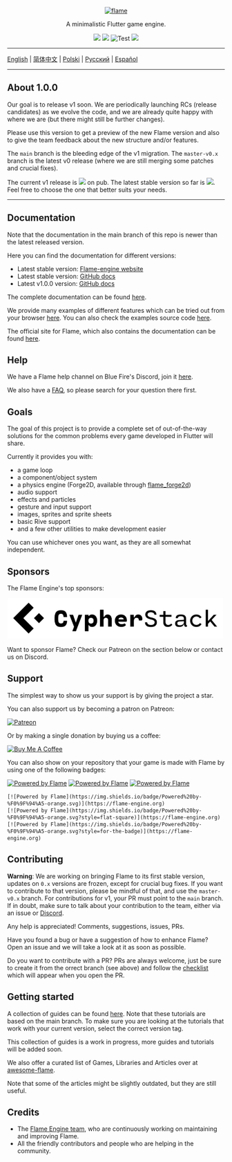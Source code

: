 <p align="center">
  <a href="https://flame-engine.org">
    <img alt="flame" width="200px" src="https://user-images.githubusercontent.com/6718144/101553774-3bc7b000-39ad-11eb-8a6a-de2daa31bd64.png">
  </a>
</p>

<p align="center">
A minimalistic Flutter game engine.
</p>

<p align="center">
  <a title="Pub" href="https://pub.dev/packages/flame/versions#prerelease" ><img src="https://img.shields.io/pub/v/flame.svg?style=popout&include_prereleases" /></a>
  <a title="Pub" href="https://pub.dev/packages/flame" ><img src="https://img.shields.io/pub/v/flame.svg?style=popout" /></a>
  <img src="https://github.com/flame-engine/flame/workflows/Test/badge.svg?branch=main&event=push" alt="Test" />
  <a title="Discord" href="https://discord.gg/pxrBmy4" ><img src="https://img.shields.io/discord/509714518008528896.svg" /></a>
</p>

---

[English](/README.md) | [简体中文](/i18n/README-ZH.md) | [Polski](/i18n/README-PL.md) | [Русский](/i18n/README-RU.md) | [Español](/i18n/README-ES.md)

---

## About 1.0.0

Our goal is to release v1 soon. We are periodically launching RCs (release candidates) as we evolve
the code, and we are already quite happy with where we are (but there might still be further
changes).

Please use this version to get a preview of the new Flame version and also to give the team feedback
about the new structure and/or features.

The `main` branch is the bleeding edge of the v1 migration. The `master-v0.x` branch is the latest
v0 release (where we are still merging some patches and crucial fixes).

The current v1 release is
<a title="Pub" href="https://pub.dev/packages/flame/versions#prerelease" ><img src="https://img.shields.io/pub/v/flame.svg?style=popout&include_prereleases" /></a>
on pub. The latest stable version so far is
<a title="Pub" href="https://pub.dev/packages/flame" ><img src="https://img.shields.io/pub/v/flame.svg?style=popout" /></a>.
Feel free to choose the one that better suits your needs.

---

## Documentation

Note that the documentation in the main branch of this repo is newer than the latest released
version.

Here you can find the documentation for different versions:
- Latest stable version: [Flame-engine website](https://flame-engine.org/)
- Latest stable version: [GitHub docs](https://github.com/flame-engine/flame/tree/master-v0.x/doc)
- Latest v1.0.0 version: [GitHub docs](https://github.com/flame-engine/flame/tree/1.0.0-releasecandidate.14/doc)

The complete documentation can be found [here](https://github.com/flame-engine/flame/tree/main/doc).

We provide many examples of different features which can be tried out from your browser
[here](https://flame-engine.github.io/flame/). You can also check the examples source code [here](https://github.com/flame-engine/flame/tree/main/examples).

The official site for Flame, which also contains the documentation can be found
[here](https://flame-engine.org/).

## Help

We have a Flame help channel on Blue Fire's Discord, join it [here](https://discord.gg/5unKpdQD78).

We also have a [FAQ](FAQ.md), so please search for your question there first.

## Goals

The goal of this project is to provide a complete set of out-of-the-way solutions for the common
problems every game developed in Flutter will share.

Currently it provides you with:
 - a game loop
 - a component/object system
 - a physics engine (Forge2D, available through
 [flame_forge2d](https://github.com/flame-engine/flame_Forge2D))
 - audio support
 - effects and particles
 - gesture and input support
 - images, sprites and sprite sheets
 - basic Rive support
 - and a few other utilities to make development easier

You can use whichever ones you want, as they are all somewhat independent.

## Sponsors

The Flame Engine's top sponsors:

[![Cypher Stack](/media/logo_cypherstack.png)](https://cypherstack.com/)


Want to sponsor Flame? Check our Patreon on the section below or contact us on Discord.

## Support

The simplest way to show us your support is by giving the project a star.

You can also support us by becoming a patron on Patreon:

[![Patreon](https://c5.patreon.com/external/logo/become_a_patron_button.png)](https://www.patreon.com/bluefireoss)

Or by making a single donation by buying us a coffee:

[![Buy Me A Coffee](https://user-images.githubusercontent.com/835641/60540201-fcd7fa00-9ce4-11e9-87ec-1e98568e9f58.png)](https://www.buymeacoffee.com/bluefire)

You can also show on your repository that your game is made with Flame by using one of the following
badges:

[![Powered by Flame](https://img.shields.io/badge/Powered%20by-%F0%9F%94%A5-orange.svg)](https://flame-engine.org)
[![Powered by Flame](https://img.shields.io/badge/Powered%20by-%F0%9F%94%A5-orange.svg?style=flat-square)](https://flame-engine.org)
[![Powered by Flame](https://img.shields.io/badge/Powered%20by-%F0%9F%94%A5-orange.svg?style=for-the-badge)](https://flame-engine.org)

```
[![Powered by Flame](https://img.shields.io/badge/Powered%20by-%F0%9F%94%A5-orange.svg)](https://flame-engine.org)
[![Powered by Flame](https://img.shields.io/badge/Powered%20by-%F0%9F%94%A5-orange.svg?style=flat-square)](https://flame-engine.org)
[![Powered by Flame](https://img.shields.io/badge/Powered%20by-%F0%9F%94%A5-orange.svg?style=for-the-badge)](https://flame-engine.org)
```

## Contributing

__Warning__: We are working on bringing Flame to its first stable version, updates on `0.x` versions
are frozen, except for crucial bug fixes. If you want to contribute to that version, please be
mindful of that, and use the `master-v0.x` branch. For contributions for v1, your PR must point to
the `main` branch. If in doubt, make sure to talk about your contribution to the team, either via an
issue or [Discord](https://discord.gg/pxrBmy4).

Any help is appreciated! Comments, suggestions, issues, PRs.

Have you found a bug or have a suggestion of how to enhance Flame? Open an issue and we will take a
look at it as soon as possible.

Do you want to contribute with a PR? PRs are always welcome, just be sure to create it from the
orrect branch (see above) and follow the [checklist](.github/pull_request_template.md) which will
appear when you open the PR.

## Getting started

A collection of guides can be found [here](./tutorials). Note that these tutorials are based on the
main branch. To make sure you are looking at the tutorials that work with your current version,
select the correct version tag.

This collection of guides is a work in progress, more guides and tutorials will be added soon.

We also offer a curated list of Games, Libraries and Articles over at
[awesome-flame](https://github.com/flame-engine/awesome-flame).

Note that some of the articles might be slightly outdated, but they are still useful.

## Credits

 - The [Flame Engine team](https://github.com/orgs/flame-engine/people), who are continuously
 working on maintaining and improving Flame.
 - All the friendly contributors and people who are helping in the community.
